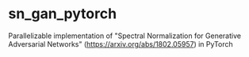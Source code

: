# sn_gan_pytorch
Parallelizable implementation of "Spectral Normalization for Generative Adversarial Networks" (https://arxiv.org/abs/1802.05957) in PyTorch
